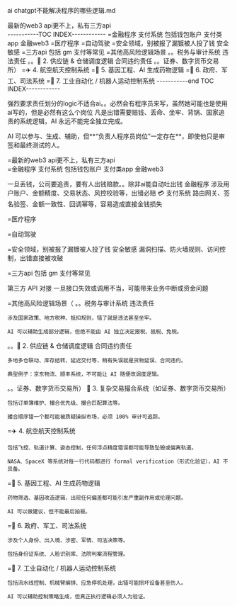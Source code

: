 ai chatgpt不能解决程序的哪些逻辑.md

最新的web3 api更不上，私有三方api  
-----------TOC INDEX------------
=金融程序  支付系统  包括钱包账户  支付类app  金融web3
=医疗程序
=自动驾驶
=安全领域，别被报了漏镀被人投了钱  安全敏感
=三方api  包括 gm 支付等常见
=其他高风险逻辑场景 
。。税务与审计系统  违法责任
。。🛒 2. 供应链 & 仓储调度逻辑  合同违约责任
。。证券、数字货币交易所）
=✈️ 4. 航空航天控制系统
=🧬 5. 基因工程、AI 生成药物逻辑
=🏢 6. 政府、军工、司法系统
=🔧 7. 工业自动化 / 机器人运动控制系统
-----------end TOC INDEX------------

强烈要求责任划分的logic不适合ai。。必然会有程序员来写，虽然她可能也是使用ai写的，但是必然有这么个岗位
凡是出错需要赔钱、丢命、坐牢、背锅、国家追责的系统逻辑，AI 永远不能完全独立完成。

AI 可以参与、生成、辅助，但**“负责人程序员岗位”一定存在**，即使他只是审签和最终测试的人。


=最新的web3 api更不上，私有三方api  
=金融程序  支付系统  包括钱包账户  支付类app  金融web3

一旦丢钱，公司要追责，要有人出钱赔款。。除非ai能自动吐出钱
金融程序	涉及用户账户、金额精度、交易状态、风控校验等，出错必赔
💳 支付系统	路由网关、签名验签、金额一致性、回调幂等，容易造成直接金钱损失

=医疗程序

=自动驾驶

=安全领域，别被报了漏镀被人投了钱  安全敏感
漏洞扫描、防火墙规则、访问控制，出错直接被攻破

=三方api  包括 gm 支付等常见

第三方 API 对接	一旦接口失效或调用不当，可能带来业务中断或资金问题


=其他高风险逻辑场景（ 
。。税务与审计系统  违法责任

    涉及国家政策、地方税种、抵扣规则，错了就是违法甚至坐牢。

    AI 可以辅助生成部分逻辑，但绝不能由 AI 独立决定报税、抵税、免税。
。。🛒 2. 供应链 & 仓储调度逻辑  合同违约责任

    多地多仓联动、库存结转、延迟交付等，稍有失误就是货物延误、合同违约。

    典型例子：京东物流、顺丰系统，不可能让 AI 随便改调度逻辑。
。。证券、数字货币交易所）
🔄 3. 复杂交易撮合系统（如证券、数字货币交易所）

    包括订单簿维护、撮合优先级、撮合匹配算法等。

    撮合顺序错一个都可能被质疑操纵市场，必须 100% 审计可追踪。

=✈️ 4. 航空航天控制系统

    包括飞控、轨道计算、姿态控制，任何浮点精度错误都可能导致坠毁或偏离轨道。

    NASA、SpaceX 等系统对每一行代码都进行 formal verification（形式化验证），AI 不具备。

=🧬 5. 基因工程、AI 生成药物逻辑

    药物筛选、基因改造逻辑，出现任何偏差都可能引发严重副作用或伦理问题。

    AI 可以做建议，但不能最后拍板。

=🏢 6. 政府、军工、司法系统

    涉及个人身份、出入境、涉密、军情、司法决策等。

    包括身份证系统、人脸识别库、法院判案流程管理。

=🔧 7. 工业自动化 / 机器人运动控制系统

    包括流水线控制、机械臂编排、应急停机处理，出错可能损坏设备甚至伤人。

    AI 可以辅助控制策略生成，但真正执行逻辑必须人为验证。